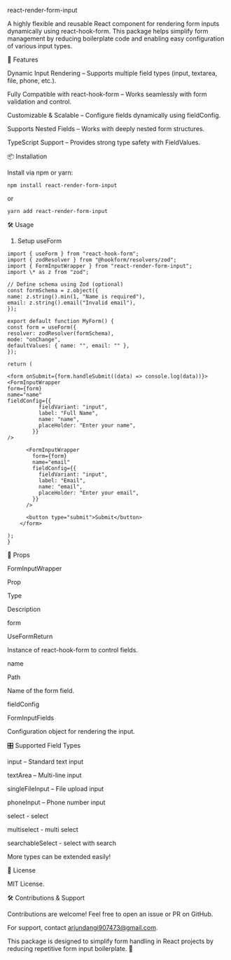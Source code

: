 react-render-form-input

A highly flexible and reusable React component for rendering form inputs dynamically using react-hook-form. This package helps simplify form management by reducing boilerplate code and enabling easy configuration of various input types.

🚀 Features

Dynamic Input Rendering – Supports multiple field types (input, textarea, file, phone, etc.).

Fully Compatible with react-hook-form – Works seamlessly with form validation and control.

Customizable & Scalable – Configure fields dynamically using fieldConfig.

Supports Nested Fields – Works with deeply nested form structures.

TypeScript Support – Provides strong type safety with FieldValues.

📦 Installation

Install via npm or yarn:

```npm install react-render-form-input```

or

```yarn add react-render-form-input```

🛠️ Usage

1. Setup useForm
```
import { useForm } from "react-hook-form";
import { zodResolver } from "@hookform/resolvers/zod";
import { FormInputWrapper } from "react-render-form-input";
import \* as z from "zod";

// Define schema using Zod (optional)
const formSchema = z.object({
name: z.string().min(1, "Name is required"),
email: z.string().email("Invalid email"),
});

export default function MyForm() {
const form = useForm({
resolver: zodResolver(formSchema),
mode: "onChange",
defaultValues: { name: "", email: "" },
});

return (

<form onSubmit={form.handleSubmit((data) => console.log(data))}>
<FormInputWrapper
form={form}
name="name"
fieldConfig={{
          fieldVariant: "input",
          label: "Full Name",
          name: "name",
          placeHolder: "Enter your name",
        }}
/>

      <FormInputWrapper
        form={form}
        name="email"
        fieldConfig={{
          fieldVariant: "input",
          label: "Email",
          name: "email",
          placeHolder: "Enter your email",
        }}
      />

      <button type="submit">Submit</button>
    </form>

);
}
```
📌 Props

FormInputWrapper<TData extends FieldValues>

Prop

Type

Description

form

UseFormReturn<TData>

Instance of react-hook-form to control fields.

name

Path<TData>

Name of the form field.

fieldConfig

FormInputFields<TData>

Configuration object for rendering the input.

🎛 Supported Field Types

input – Standard text input

textArea – Multi-line input

singleFileInput – File upload input

phoneInput – Phone number input

select -  select

multiselect - multi select

searchableSelect - select with search

More types can be extended easily!

📜 License

MIT License.

🛠 Contributions & Support

Contributions are welcome! Feel free to open an issue or PR on GitHub.

For support, contact arjundangi907473@gmail.com.

This package is designed to simplify form handling in React projects by reducing repetitive form input boilerplate. 🚀
